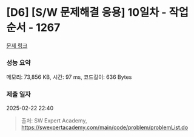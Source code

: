 # [D6] [S/W 문제해결 응용] 10일차 - 작업순서 - 1267 

[문제 링크](https://swexpertacademy.com/main/code/problem/problemDetail.do?contestProbId=AV18TrIqIwUCFAZN) 

### 성능 요약

메모리: 73,856 KB, 시간: 97 ms, 코드길이: 636 Bytes

### 제출 일자

2025-02-22 22:40



> 출처: SW Expert Academy, https://swexpertacademy.com/main/code/problem/problemList.do